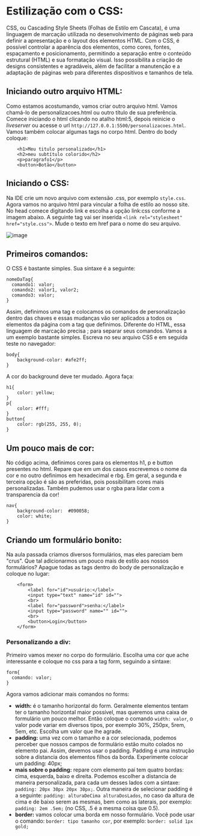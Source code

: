 # Estilização com o CSS:

CSS, ou Cascading Style Sheets (Folhas de Estilo em Cascata), é uma linguagem de marcação utilizada no desenvolvimento de páginas web para definir a apresentação e o layout dos elementos HTML. Com o CSS, é possível controlar a aparência dos elementos, como cores, fontes, espaçamento e posicionamento, permitindo a separação entre o conteúdo estrutural (HTML) e sua formatação visual. Isso possibilita a criação de designs consistentes e agradáveis, além de facilitar a manutenção e a adaptação de páginas web para diferentes dispositivos e tamanhos de tela.

## Iniciando outro arquivo HTML:

Como estamos acostumando, vamos criar outro arquivo html. Vamos chamá-lo de personalizacoes.html ou outro título de sua preferência. Comece iniciando o html clicando no atalho html:5, depois reinicie o _liveserver_ ou acesse o url `http://127.0.0.1:5500/personalizacoes.html`.
Vamos também colocar algumas tags no corpo html. Dentro do body coloque:

```
    <h1>Meu titulo personalizado</h1>
    <h2>meu subtítulo colorido</h2>
    <p>paragrafo1</p>
    <button>Botão</button>
```
 
## Iniciando o CSS:

Na IDE crie um novo arquivo com extensão .css, por exemplo `style.css`. Agora vamos no arquivo html para vincular a folha de estilo ao nosso site. No head comece digitando link e escolha a opção link:css conforme a imagem abaixo. A seguinte tag vai ser inserida `<link rel="stylesheet" href="style.css">`. Mude o texto em href para o nome do seu arquivo.

![image](https://github.com/Johnvasc/GTi_Capacitacao/assets/39773960/6f75cafb-98f7-4275-a5d5-465ef069bd40)

## Primeiros comandos:

O CSS é bastante simples. Sua sintaxe é a seguinte:

```
nomeDaTag{
  comando1: valor;
  comando2: valor1, valor2;
  comando3: valor;
}
```
Assim, definimos uma tag e colocamos os comandos de personalização dentro das chaves e essas mudanças vão ser aplicados a todos os elementos da página com a tag que definimos. Diferente do HTML, essa linguagem de marcação precisa ; para separar seus comandos. Vamos a um exemplo bastante simples. Escreva no seu arquivo CSS e em seguida teste no navegador:

```
body{
    background-color: #afe2ff;
}
```
A cor do background deve ter mudado. Agora faça:
```
h1{
    color: yellow;
}
p{
    color: #fff;
}
button{
    color: rgb(255, 255, 0);
}
```

## Um pouco mais de cor:

No código acima, definimos cores para os elementos h1, p e button presentes no html. Repare que em um dos casos escrevemos o nome da cor e no outro definimos em hexadecimal e rbg. Em geral, a segunda e terceira opção é são as preferidas, pois possibilitam cores mais personalizadas. Também pudemos usar o rgba para lidar com a transparencia da cor!
```
nav{
    background-color:  #090058;
    color: white;
}
```

## Criando um formulário bonito:

Na aula passada criamos diversos formulários, mas eles pareciam bem "crus". Que tal adicionarmos um pouco mais de estilo aos nossos formulários? Apague todas as tags dentro do body de personalização e coloque no lugar:

```
    <form>
        <label for="id">usuário:</label>
        <input type="text" name="id" id="">
        <br>
        <label for="password">senha:</label>
        <input type="password" name="" id="">
        <br>
        <button>Login</button>
    </form>
```
### Personalizando a div:

Primeiro vamos mexer no corpo do formulário. Escolha uma cor que ache interessante e coloque no css para a tag form, seguindo a sintaxe:

```
form{
  comando: valor;
}
```
Agora vamos adicionar mais comandos no forms:
+ **width:** é o tamanho horizontal do form. Geralmente elementos tentam ter o tamanho horizontal maior possível, mas queremos uma caixa de formulário um pouco melhor. Então coloque o comando `width: valor`, o valor pode variar em diversos tipos, por exemplo 30%, 250px, 5rem, 5em, etc. Escolha um valor que lhe agrade.
+ **padding:** uma vez com o tamanho e a cor selecionada, podemos perceber que nossos campos de formulário estão muito colados no elemento pai. Assim, devemos usar o padding. Padding é uma instrução sobre a distancia dos elementos filhos da borda. Experimente colocar um padding: 40px;
+ **mais sobre o padding:** repare com elemento pai tem quatro bordas: cima, esquerda, baixo e direita. Podemos escolher a distancia de maneira personalizada, para cada um desses lados com a sintaxe: `padding: 20px 30px 20px 30px;`. Outra maneira de selecionar padding é a seguinte: `padding: alturaDeCima alturaDosLados`, no caso da altura de cima e de baixo serem as mesmas, bem como as laterais, por exemplo: `padding: 2em .5em;` (no CSS, .5 é a mesma coisa que 0.5).
+ **border:** vamos colocar uma borda em nosso formulário. Você pode usar o comando: `border: tipo tamanho cor`, por exemplo: `border: solid 1px gold;`
